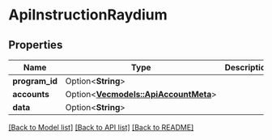# ApiInstructionRaydium

## Properties

Name | Type | Description | Notes
------------ | ------------- | ------------- | -------------
**program_id** | Option<**String**> |  | [optional]
**accounts** | Option<[**Vec<models::ApiAccountMeta>**](apiAccountMeta.md)> |  | [optional]
**data** | Option<**String**> |  | [optional]

[[Back to Model list]](../README.md#documentation-for-models) [[Back to API list]](../README.md#documentation-for-api-endpoints) [[Back to README]](../README.md)


